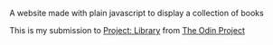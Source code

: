 A website made with plain javascript to display a collection of books

This is my submission to [Project: Library](https://www.theodinproject.com/lessons/node-path-javascript-library) from [The Odin Project](https://www.theodinproject.com/)